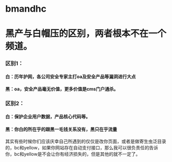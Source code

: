 # bmandhc
# 黑产与白帽压的区别，两者根本不在一个频道。
### 区别1：
#### 白：历年护网，各公司安全专家主打oa及安全产品等漏洞进行大点
#### 黑：oa，安全产品毫无价值，更多价值是cms门户通杀。
### 区别2：
#### 白：保护企业用户数据，产品核心代码等。
#### 黑：你白的所在乎的跟黑一毛钱关系没有，黑只在乎流量

其实有些时候你们应该庆幸自己所遇到的仅仅是改你页面，或者是做寄生虫泛目录的，bc和yellow，如果你网站存在自动支付接口，那么我可以很负责任的告诉你，bc和yellow是不会让你有经济损失的，但是其他的就不一定了。
